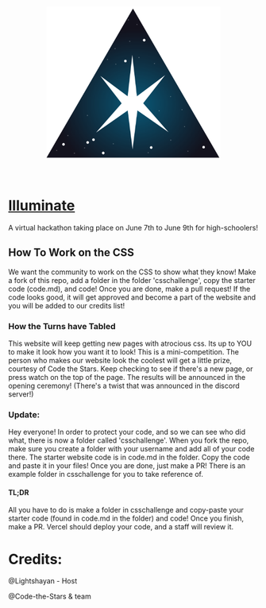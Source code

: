 <h3 align="center">
<img src="./assets/static/Illuminate.svg" alt="Logo" width="350"/>
</h3>
<br>

# [Illuminate](https://illuminatehackathon.org/)
A virtual hackathon taking place on June 7th to June 9th for high-schoolers!

## How To Work on the CSS
We want the community to work on the CSS to show what they know! Make a fork of this repo, add a folder in the folder 'csschallenge', copy the starter code (code.md), and code! Once you are done, make a pull request! If the code looks good, it will get approved and become a part of the website and you will be added to our credits list! 
### How the Turns have Tabled
This website will keep getting new pages with atrocious css. Its up to YOU to make it look how you want it to look! This is a mini-competition. The person who makes our website look the coolest will get a little prize, courtesy of Code the Stars. Keep checking to see if there's a new page, or press watch on the top of the page. The results will be announced in the opening ceremony! (There's a twist that was announced in the discord server!)
### Update:
Hey everyone! In order to protect your code, and so we can see who did what, there is now a folder called 'csschallenge'. When you fork the repo, make sure you create a folder with your username and add all of your code there. The starter website code is in code.md in the folder. Copy the code and paste it in your files! Once you are done, just make a PR! There is an example folder in csschallenge for you to take reference of.
#### TL;DR
All you have to do is make a folder in csschallenge and copy-paste your starter code (found in code.md in the folder) and code! Once you finish, make a PR. Vercel should deploy your code, and a staff will review it.
# Credits:
@Lightshayan - Host

@Code-the-Stars & team

